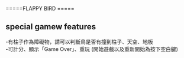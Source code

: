 =====FLAPPY BIRD =====

special gamew features
------------------
-有柱子作為障礙物，請可以判斷鳥是否有撞到柱子、天空、地板  
-可計分、顯示「Game Over」、重玩  (開始遊戲以及重新開始為按下空白鍵)